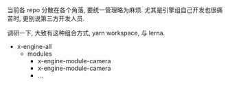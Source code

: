 当前各 repo 分散在各个角落, 要统一管理略为麻烦. 尤其是引擎组自己开发也很痛苦时, 更别说第三方开发人员.

调研一下, 大致有这种组合方式, yarn workspace, 与 lerna.





- x-engine-all
  - modules
    - x-engine-module-camera
    - x-engine-module-camera
    - ...

